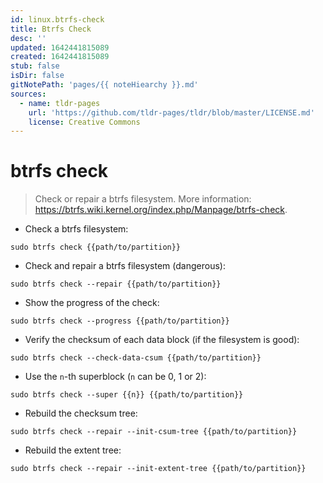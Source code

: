 ```yaml
---
id: linux.btrfs-check
title: Btrfs Check
desc: ''
updated: 1642441815089
created: 1642441815089
stub: false
isDir: false
gitNotePath: 'pages/{{ noteHiearchy }}.md'
sources:
  - name: tldr-pages
    url: 'https://github.com/tldr-pages/tldr/blob/master/LICENSE.md'
    license: Creative Commons
---
```

# btrfs check

> Check or repair a btrfs filesystem.
> More information: <https://btrfs.wiki.kernel.org/index.php/Manpage/btrfs-check>.

- Check a btrfs filesystem:

`sudo btrfs check {{path/to/partition}}`

- Check and repair a btrfs filesystem (dangerous):

`sudo btrfs check --repair {{path/to/partition}}`

- Show the progress of the check:

`sudo btrfs check --progress {{path/to/partition}}`

- Verify the checksum of each data block (if the filesystem is good):

`sudo btrfs check --check-data-csum {{path/to/partition}}`

- Use the `n`-th superblock (`n` can be 0, 1 or 2):

`sudo btrfs check --super {{n}} {{path/to/partition}}`

- Rebuild the checksum tree:

`sudo btrfs check --repair --init-csum-tree {{path/to/partition}}`

- Rebuild the extent tree:

`sudo btrfs check --repair --init-extent-tree {{path/to/partition}}`

